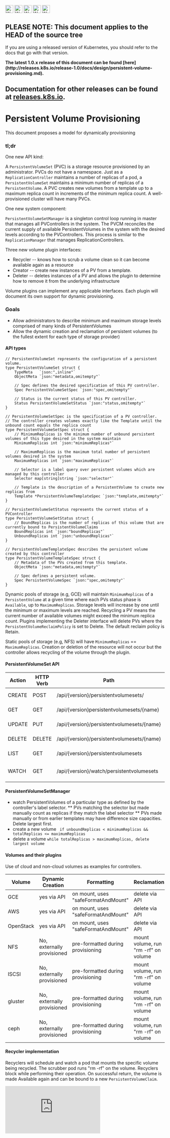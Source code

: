 <!-- BEGIN MUNGE: UNVERSIONED_WARNING -->

<!-- BEGIN STRIP_FOR_RELEASE -->

<img src="http://kubernetes.io/img/warning.png" alt="WARNING"
     width="25" height="25">
<img src="http://kubernetes.io/img/warning.png" alt="WARNING"
     width="25" height="25">
<img src="http://kubernetes.io/img/warning.png" alt="WARNING"
     width="25" height="25">
<img src="http://kubernetes.io/img/warning.png" alt="WARNING"
     width="25" height="25">
<img src="http://kubernetes.io/img/warning.png" alt="WARNING"
     width="25" height="25">

<h2>PLEASE NOTE: This document applies to the HEAD of the source tree</h2>

If you are using a released version of Kubernetes, you should
refer to the docs that go with that version.

<strong>
The latest 1.0.x release of this document can be found
[here](http://releases.k8s.io/release-1.0/docs/design/persistent-volume-provisioning.md).

Documentation for other releases can be found at
[releases.k8s.io](http://releases.k8s.io).
</strong>
--

<!-- END STRIP_FOR_RELEASE -->

<!-- END MUNGE: UNVERSIONED_WARNING -->

# Persistent Volume Provisioning

This document proposes a model for dynamically provisioning

### tl;dr

One new API kind:

A `PersistentVolumeSet` (PVC) is a storage resource provisioned by an administrator.  PVCs do not have a namespace.  Just as a `ReplicationController` maintains a number of replicas of a pod, a `PersistentVolumeSet` maintains a minimum number of replicas of a `PersistentVolume`.  A PVC creates new volumes from a template up to a maximum replica count in increments of the minimum replica count.  A well-provisioned cluster will have many PVCs.

One new system component:

`PersistentVolumeSetManager` is a singleton control loop running in master that manages all PVControllers in the system.  The PVCM reconciles the current supply of available PersistentVolumes in the system with the desired levels according to the PVControllers.   This process is similar to the ```ReplicationManager``` that manages ReplicationControllers.

Three new volume plugin interfaces:

* Recycler -- knows how to scrub a volume clean so it can become available again as a resource
* Creator -- create new instances of a PV from a template.
* Deleter -- deletes instances of a PV and allows the plugin to determine how to remove it from the underlying infrastructure

Volume plugins can implement any applicable interfaces.  Each plugin will document its own support for dynamic provisioning.


### Goals

* Allow administrators to describe minimum and maximum storage levels comprised of many kinds of PersistentVolumes
* Allow the dynamic creation and reclamation of persistent volumes (to the fullest extent for each type of storage provider)


#### API types

```
// PersistentVolumeSet represents the configuration of a persistent volume.
type PersistentVolumeSet struct {
	TypeMeta   `json:",inline"`
	ObjectMeta `json:"metadata,omitempty"`

	// Spec defines the desired specification of this PV controller.
	Spec PersistentVolumeSetSpec `json:"spec,omitempty"`

	// Status is the current status of this PV controller.
	Status PersistentVolumeSetStatus `json:"status,omitempty"`
}

// PersistentVolumeSetSpec is the specification of a PV controller.
// The controller creates volumes exactly like the Template until the unbound count equals the replica count
type PersistentVolumeSetSpec struct {
	// MinimumReplicas is the minimum number of unbound persistent volumes of this type desired in the system maintain
	MinimumReplicas int `json:"minimumReplicas"`

	// MaximumReplicas is the maximum total number of persistent volumes desired in the system
	MaximumReplicas int `json:"maximumReplicas"`
	
	// Selector is a label query over persistent volumes which are managed by this controller
	Selector map[string]string `json:"selector"`

	// Template is the description of a PersistentVolume to create new replicas from
	Template *PersistentVolumeTemplateSpec `json:"template,omitempty"`
}

// PersistentVolumeSetStatus represents the current status of a PVController
type PersistentVolumeSetStatus struct {
	// BoundReplicas is the number of replicas of this volume that are currently bound to PersistentVolumeClaims
	BoundReplicas int `json:"boundReplicas"`
	UnboundReplicas int `json:"unboundReplicas"`
}

// PersistentVolumeTemplateSpec describes the persistent volume created by this controller
type PersistentVolumeTemplateSpec struct {
	// Metadata of the PVs created from this template.
	ObjectMeta `json:"metadata,omitempty"`

	// Spec defines a persistent volume.
	Spec PersistentVolumeSpec `json:"spec,omitempty"`
}

```

Dynamic pools of storage (e.g, GCE) will maintain `MinimumReplicas` of a `PersistentVolume` at a given time where each PVs status phase is ` Available`, up to `MaximumReplicas`.  Storage levels will increase by one until the minimum or maximum levels are reached.  Recycling a PV means the current number of available volumes might exceed the minimum replica count.  Plugins implementing the Deleter interface will delete PVs where the `PersistentVolumeReclaimPolicy` is set to Delete.  The default reclaim policy is Retain.

Static pools of storage (e.g, NFS) will have ```MinimumReplicas``` == ```MaximumReplicas```.  Creation or deletion of the resource will not occur but the controller allows recycling of the volume through the plugin.

#### PersistentVolumeSet API

| Action | HTTP Verb | Path | Description |
| ---- | ---- | ---- | ---- |
| CREATE | POST | /api/{version}/persistentvolumesets/ | Create instance of PersistentVolumeSet|
| GET | GET | /api/{version}persistentvolumesets/{name} | Get instance of PersistentVolumeSet |
| UPDATE | PUT | /api/{version}/persistentvolumesets/{name} | Update instance of PersistentVolumeSet |
| DELETE | DELETE | /api/{version}/persistentvolumesets/{name} | Delete instance of PersistentVolumeSet |
| LIST | GET | /api/{version}/persistentvolumesets | List instances of PersistentVolumeSet|
| WATCH | GET | /api/{version}/watch/persistentvolumesets | Watch for changes to a PersistentVolumeSet|


#### PersistentVolumeSetManager

* watch PersistentVolumes of a particular type as defined by the controller's label selector.
** PVs matching the selector but made manually count as replicas if they match the label selector
** PVs made manually or from earlier templates may have difference size capacities.  Delete largest first.
* create a new volume ``` if unboundReplicas < minimumReplicas && totalReplicas <= maximumReplicas```
* delete a volume ``` while totalReplicas > maximumReplicas, delete largest volume ```


#### Volumes and their plugins

Use of cloud and non-cloud volumes as examples for controllers.

| Volume |  Dynamic Creation | Formatting | Reclamation |
| ---- | ---- | ---- | ---- |
| GCE | yes via API | on mount, uses "safeFormatAndMount" | delete via API |
| AWS | yes via API | on mount, uses "safeFormatAndMount" | delete via API |
| OpenStack | yes via API | on mount, uses "safeFormatAndMount" | delete via API |
| NFS | No, externally provisioned | pre-formatted during provisioning | mount volume, run "rm -rf" on volume |
| ISCSI | No, externally provisioned | pre-formatted during provisioning | mount volume, run "rm -rf" on volume |
| gluster  | No, externally provisioned | pre-formatted during provisioning | mount volume, run "rm -rf" on volume | ? | ? | ? |
| ceph  | No, externally provisioned | pre-formatted during provisioning | mount volume, run "rm -rf" on volume | ? | ? | ? |

#### Recycler implementation

Recyclers will schedule and watch a pod that mounts the specific volume being recycled.  The scrubber pod runs "rm -rf" on the volume.
Recyclers block while performing their operation.  On successful return, the volume is made Available again and can be bound to a new `PersistentVolumeClaim`.


<!-- BEGIN MUNGE: GENERATED_ANALYTICS -->
[![Analytics](https://kubernetes-site.appspot.com/UA-36037335-10/GitHub/docs/design/persistent-volume-provisioning.md?pixel)]()
<!-- END MUNGE: GENERATED_ANALYTICS -->
